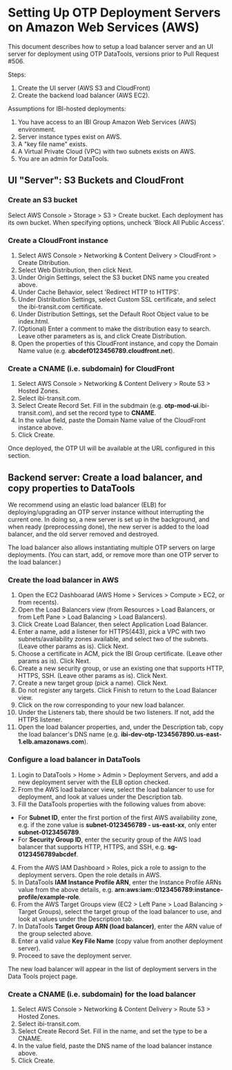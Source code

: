 # Setting Up OTP Deployment Servers on Amazon Web Services (AWS)

This document describes how to setup a load balancer server and an UI server for deployment using OTP DataTools, versions prior to Pull Request #506.

Steps:

1. Create the UI server (AWS S3 and CloudFront)
2. Create the backend load balancer (AWS EC2).

Assumptions for IBI-hosted deployments:

1. You have access to an IBI Group Amazon Web Services (AWS) environment.
2. Server instance types exist on AWS.
3. A "key file name" exists.
4. A Virtual Private Cloud (VPC) with two subnets exists on AWS.
5. You are an admin for DataTools.

## UI "Server": S3 Buckets and CloudFront

### Create an S3 bucket

Select AWS Console > Storage > S3 > Create bucket. Each deployment has its own bucket.
When specifying options, uncheck 'Block All Public Access'.

### Create a CloudFront instance

1. Select AWS Console > Networking & Content Delivery > CloudFront > Create Ditribution. 
2. Select Web Distribution, then click Next.
3. Under Origin Settings, select the S3 bucket DNS name you created above.
4. Under Cache Behavior, select 'Redirect HTTP to HTTPS'.
5. Under Distribution Settings, select Custom SSL certificate, and select the ibi-transit.com certificate.
6. Under Distribution Settings, set the Default Root Object value to be index.html.
7. (Optional) Enter a comment to make the distribution easy to search. Leave other parameters as is, and click Create Distribution.
8. Open the properties of this CloudFront instance, and copy the Domain Name value (e.g. **abcdef0123456789.cloudfront.net**).

### Create a CNAME (i.e. subdomain) for CloudFront

1. Select AWS Console > Networking & Content Delivery > Route 53 > Hosted Zones.
2. Select ibi-transit.com.
3. Select Create Record Set. Fill in the subdmain (e.g. **otp-mod-ui**.ibi-transit.com), and set the record type to **CNAME**.
4. In the value field, paste the Domain Name value of the CloudFront instance above.
5. Click Create.

Once deployed, the OTP UI will be available at the URL configured in this section.

## Backend server: Create a load balancer, and copy properties to DataTools

We recommend using an elastic load balancer (ELB) for deploying/upgrading an OTP server instance without interrupting the current one. In doing so, a new server is set up in the background, and when ready (preprocessing done), the new server is added to the load balancer, and the old server removed and destroyed.

The load balancer also allows instantiating multiple OTP servers on large deployments. (You can start, add, or remove more than one OTP server to the load balancer.)  

### Create the load balancer in AWS

1. Open the EC2 Dashboarad (AWS Home > Services > Compute > EC2, or from recents).
2. Open the Load Balancers view (from Resources > Load Balancers, or from Left Pane > Load Balancing > Load Balancers).
3. Click Create Load Balancer, then select Application Load Balancer.
4. Enter a name, add a listener for HTTPS(443), pick a VPC with two subnets/availability zones available, and select two of the subnets. (Leave other params as is). Click Next.
5. Choose a certificate in ACM, pick the IBI Group certificate. (Leave other params as is). Click Next.
6. Create a new security group, or use an existing one that supports HTTP, HTTPS, SSH. (Leave other params as is). Click Next.
7. Create a new target group (pick a name). Click Next. 
8. Do not register any targets. Click Finish to return to the Load Balancer view.
9. Click on the row corresponding to your new load balancer.
10. Under the Listeners tab, there should be two listeners. If not, add the HTTPS listener.
11. Open the load balancer properties, and, under the Description tab, copy the load balancer's DNS name (e.g. **ibi-dev-otp-1234567890.us-east-1.elb.amazonaws.com**).

### Configure a load balancer in DataTools

1. Login to DataTools > Home > Admin > Deployment Servers, and add a new deployment server with the ELB option checked.
2. From the AWS load balancer view, select the load balancer to use for deployment, and look at values under the Description tab.
3. Fill the DataTools properties with the following values from above: 
* For **Subnet ID**, enter the first portion of the first AWS availability zone, e.g. if the zone value is **subnet-0123456789 - us-east-xx**, only enter **subnet-0123456789**. 
* For **Security Group ID**, enter the security group of the AWS load balancer that supports HTTP, HTTPS, and SSH, e.g. **sg-0123456789abcdef**.
4. From the AWS IAM Dashboard > Roles, pick a role to assign to the deployment servers. Open the role details in AWS.
5. In DataTools **IAM Instance Profile ARN**, enter the Instance Profile ARNs value from the above details, e.g. **arn:aws:iam::0123456789:instance-profile/example-role**.
6. From the AWS Target Groups view (EC2 > Left Pane > Load Balancing > Target Groups), select the target group of the load balancer to use, and look at values under the Description tab.
7. In DataTools **Target Group ARN (load balancer)**, enter the ARN value of the group selected above.
8. Enter a valid value **Key File Name** (copy value from another deployment server).
9. Proceed to save the deployment server.

The new load balancer will appear in the list of deployment servers in the Data Tools project page.

### Create a CNAME (i.e. subdomain) for the load balancer

1. Select AWS Console > Networking & Content Delivery > Route 53 > Hosted Zones.
2. Select ibi-transit.com.
3. Select Create Record Set. Fill in the name, and set the type to be a CNAME.
4. In the value field, paste the DNS name of the load balancer instance above.
5. Click Create.

